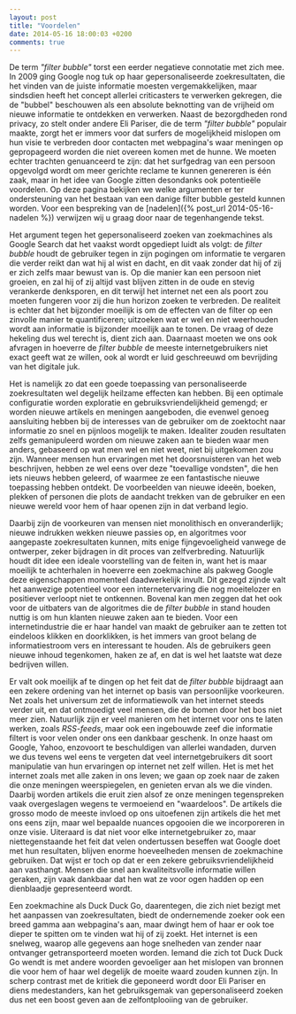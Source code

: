 ```yaml
---
layout: post
title: "Voordelen"
date: 2014-05-16 18:00:03 +0200
comments: true
---
```

De term *"filter bubble"* torst een eerder negatieve connotatie met zich mee. In 2009 ging Google nog tuk op haar gepersonaliseerde zoekresultaten, die het vinden van de juiste informatie moesten vergemakkelijken, maar sindsdien heeft het concept allerlei criticasters te verwerken gekregen, die de "bubbel" beschouwen als een absolute beknotting van de vrijheid om nieuwe informatie te ontdekken en verwerken. Naast de bezorgdheden rond privacy, zo stelt onder andere Eli Pariser, die de term *"filter bubble"* populair maakte, zorgt het er immers voor dat surfers de mogelijkheid mislopen om hun visie te verbreden door contacten met webpagina's waar meningen op gepropageerd worden die niet overeen komen met de hunne. We moeten echter trachten genuanceerd te zijn: dat het surfgedrag van een persoon opgevolgd wordt om meer gerichte reclame te kunnen genereren is één zaak, maar in het idee van Google zitten desondanks ook potentieële voordelen. Op deze pagina bekijken we welke argumenten er ter ondersteuning van het bestaan van een danige filter bubble gesteld kunnen worden. Voor een bespreking van de [nadelen]({% post_url 2014-05-16-nadelen %}) verwijzen wij u graag door naar de tegenhangende tekst.
<!-- more -->
Het argument tegen het gepersonaliseerd zoeken van zoekmachines als Google Search dat het vaakst wordt opgediept luidt als volgt: de *filter bubble* houdt de gebruiker tegen in zijn pogingen om informatie te vergaren die verder reikt dan wat hij al wist en dacht, en dit vaak zonder dat hij of zij er zich zelfs maar bewust van is. Op die manier kan een persoon niet groeien, en zal hij of zij altijd vast blijven zitten in de oude en stevig verankerde denksporen, en dit terwijl het internet net een als poort zou moeten fungeren voor zij die hun horizon zoeken te verbreden. De realiteit is echter dat het bijzonder moeilijk is om de effecten van de filter op een zinvolle manier te quantificeren; uitzoeken wat er wel en niet weerhouden wordt aan informatie is bijzonder moeilijk aan te tonen. De vraag of deze hekeling dus wel terecht is, dient zich aan. Daarnaast moeten we ons ook afvragen in hoeverre de *filter bubble* de meeste internetgebruikers niet exact geeft wat ze willen, ook al wordt er luid geschreeuwd om bevrijding van het digitale juk. 

Het is namelijk zo dat een goede toepassing van personaliseerde zoekresultaten wel degelijk heilzame effecten kan hebben. Bij een optimale configuratie worden exploratie en gebruiksvriendelijkheid gemengd; er worden nieuwe artikels en meningen aangeboden, die evenwel genoeg aansluiting hebben bij de interesses van de gebruiker om de zoektocht naar informatie zo snel en pijnloos mogelijk te maken. Idealiter zouden resultaten zelfs gemanipuleerd worden om nieuwe zaken aan te bieden waar men anders, gebaseerd op wat men wel en niet weet, niet bij uitgekomen zou zijn. Wanneer mensen hun ervaringen met het doorsnuisteren van het web beschrijven, hebben ze wel eens over deze "toevallige vondsten", die hen iets nieuws hebben geleerd, of waarmee ze een fantastische nieuwe toepassing hebben ontdekt. De voorbeelden van nieuwe ideeën, boeken, plekken of personen die plots de aandacht trekken van de gebruiker en een nieuwe wereld voor hem of haar openen zijn in dat verband legio. 

Daarbij zijn de voorkeuren van mensen niet monolithisch en onveranderlijk; nieuwe indrukken wekken nieuwe passies op, en algoritmes voor aangepaste zoekresultaten kunnen, mits enige fijngevoeligheid vanwege de ontwerper, zeker bijdragen in dit proces van zelfverbreding. Natuurlijk houdt dit idee een ideale voorstelling van de feiten in, want het is maar moeilijk te achterhalen in hoeverre een zoekmachine als pakweg Google deze eigenschappen momenteel daadwerkelijk invult. Dit gezegd zijnde valt het aanwezige potentieel voor een internetervaring die nog moeitelozer en positiever verloopt niet te ontkennen. Bovenal kan men zeggen dat het ook voor de uitbaters van de algoritmes die de *filter bubble* in stand houden nuttig is om hun klanten nieuwe zaken aan te bieden. Voor een internetindustrie die er haar handel van maakt de gebruiker aan te zetten tot eindeloos klikken en doorklikken, is het immers van groot belang de informatiestroom vers en interessant te houden. Als de gebruikers geen nieuwe inhoud tegenkomen, haken ze af, en dat is wel het laatste wat deze bedrijven willen.

Er valt ook moeilijk af te dingen op het feit dat de *filter bubble* bijdraagt aan een zekere ordening van het internet op basis van persoonlijke voorkeuren. Net zoals het universum zet de informatiewolk van het internet steeds verder uit, en dat ontmoedigt veel mensen, die de bomen door het bos niet meer zien. Natuurlijk zijn er veel manieren om het internet voor ons te laten werken, zoals *RSS-feeds*, maar ook een ingebouwde zeef die informatie filtert is voor velen onder ons een dankbaar geschenk. In onze haast om Google, Yahoo, enzovoort te beschuldigen van allerlei wandaden, durven we dus tevens wel eens te vergeten dat veel internetgebruikers dit soort manipulatie van hun ervaringen op internet net zelf willen. Het is met het internet zoals met alle zaken in ons leven; we gaan op zoek naar de zaken die onze meningen weerspiegelen, en genieten ervan als we die vinden. Daarbij worden artikels die eruit zien alsof ze onze meningen tegenspreken vaak overgeslagen wegens te vermoeiend en "waardeloos". De artikels die grosso modo de meeste invloed op ons uitoefenen zijn artikels die het met ons eens zijn, maar wel bepaalde nuances opgooien die we incorporeren in onze visie. Uiteraard is dat niet voor elke internetgebruiker zo, maar niettegenstaande het feit dat velen ondertussen beseffen wat Google doet met hun resultaten, blijven enorme hoeveelheden mensen de zoekmachine gebruiken. Dat wijst er toch op dat er een zekere gebruiksvriendelijkheid aan vasthangt. Mensen die snel aan kwaliteitsvolle informatie willen geraken, zijn vaak dankbaar dat hen wat ze voor ogen hadden op een dienblaadje gepresenteerd wordt.

Een zoekmachine als Duck Duck Go, daarentegen, die zich niet bezigt met het aanpassen van zoekresultaten, biedt de ondernemende zoeker ook een breed gamma aan webpagina's aan, maar dwingt hem of haar er ook toe dieper te spitten om te vinden wat hij of zij zoekt. Het internet is een snelweg, waarop alle gegevens aan hoge snelheden van zender naar ontvanger getransporteerd moeten worden. Iemand die zich tot Duck Duck Go wendt is met andere woorden gevoeliger aan het mislopen van bronnen die voor hem of haar wel degelijk de moeite waard zouden kunnen zijn. In scherp contrast met de kritiek die geponeerd wordt door Eli Pariser en diens medestanders, kan het gebruiksgemak van gepersonaliseerd zoeken dus net een boost geven aan de zelfontplooiing van de gebruiker. 